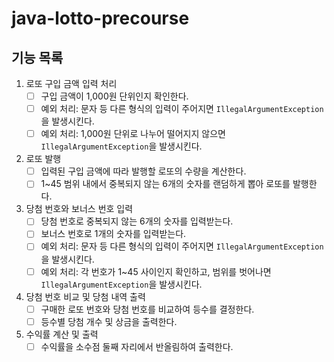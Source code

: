 # java-lotto-precourse

## 기능 목록

1. 로또 구입 금액 입력 처리
    - [ ]  구입 금액이 1,000원 단위인지 확인한다.
    - [ ]  예외 처리: 문자 등 다른 형식의 입력이 주어지면 `IllegalArgumentException`을 발생시킨다.
    - [ ]  예외 처리: 1,000원 단위로 나누어 떨어지지 않으면 `IllegalArgumentException`을 발생시킨다.
2. 로또 발행
    - [ ]  입력된 구입 금액에 따라 발행할 로또의 수량을 계산한다.
    - [ ]  1~45 범위 내에서 중복되지 않는 6개의 숫자를 랜덤하게 뽑아 로또를 발행한다.
3. 당첨 번호와 보너스 번호 입력
    - [ ]  당첨 번호로 중복되지 않는 6개의 숫자를 입력받는다.
    - [ ]  보너스 번호로 1개의 숫자를 입력받는다.
    - [ ]  예외 처리: 문자 등 다른 형식의 입력이 주어지면 `IllegalArgumentException`을 발생시킨다.
    - [ ]  예외 처리: 각 번호가 1~45 사이인지 확인하고, 범위를 벗어나면 `IllegalArgumentException`을 발생시킨다.
4. 당첨 번호 비교 및 당첨 내역 출력
    - [ ]  구매한 로또 번호와 당첨 번호를 비교하여 등수를 결정한다.
    - [ ]  등수별 당첨 개수 및 상금을 출력한다.
5. 수익률 계산 및 출력
    - [ ]  수익률을 소수점 둘째 자리에서 반올림하여 출력한다.